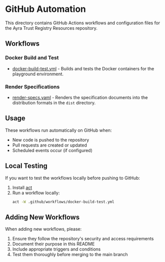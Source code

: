 # GitHub Automation

This directory contains GitHub Actions workflows and configuration files for the Ayra Trust Registry Resources repository.

## Workflows

### Docker Build and Test

- [docker-build-test.yml](./workflows/docker-build-test.yml) - Builds and tests the Docker containers for the playground environment.

### Render Specifications

- [render-specs.yaml](./workflows/render-specs.yaml) - Renders the specification documents into the distribution formats in the `dist` directory.

## Usage

These workflows run automatically on GitHub when:

- New code is pushed to the repository
- Pull requests are created or updated
- Scheduled events occur (if configured)

## Local Testing

If you want to test the workflows locally before pushing to GitHub:

1. Install [act](https://github.com/nektos/act)
2. Run a workflow locally:
   ```bash
   act -W .github/workflows/docker-build-test.yml
   ```

## Adding New Workflows

When adding new workflows, please:

1. Ensure they follow the repository's security and access requirements
2. Document their purpose in this README
3. Include appropriate triggers and conditions
4. Test them thoroughly before merging to the main branch
